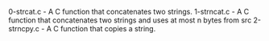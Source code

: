 0-strcat.c - A C function that concatenates two strings.
1-strncat.c - A C function that concatenates two strings and uses at most n bytes from src
2-strncpy.c - A C function that copies a string.
